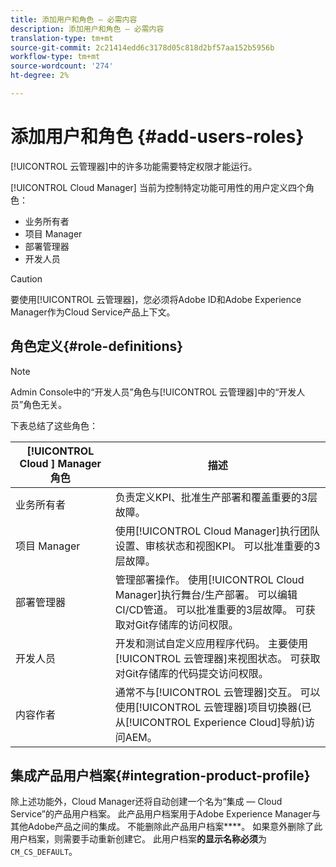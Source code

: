 ```yaml
---
title: 添加用户和角色 — 必需内容
description: 添加用户和角色 — 必需内容
translation-type: tm+mt
source-git-commit: 2c21414edd6c3178d05c818d2bf57aa152b5956b
workflow-type: tm+mt
source-wordcount: '274'
ht-degree: 2%

---
```



# 添加用户和角色 {#add-users-roles}


[!UICONTROL 云管理器]中的许多功能需要特定权限才能运行。

[!UICONTROL Cloud Manager] 当前为控制特定功能可用性的用户定义四个角色：

* 业务所有者
* 项目 Manager
* 部署管理器
* 开发人员

>[!CAUTION]
>
>要使用[!UICONTROL 云管理器]，您必须将Adobe ID和Adobe Experience Manager作为Cloud Service产品上下文。

## 角色定义{#role-definitions}

>[!NOTE]
>
>Admin Console中的“开发人员”角色与[!UICONTROL 云管理器]中的“开发人员”角色无关。

下表总结了这些角色：

| [!UICONTROL Cloud ] Manager角色 | 描述 |
|--- |--- |
| 业务所有者 | 负责定义KPI、批准生产部署和覆盖重要的3层故障。 |
| 项目 Manager | 使用[!UICONTROL Cloud Manager]执行团队设置、审核状态和视图KPI。 可以批准重要的3层故障。 |
| 部署管理器 | 管理部署操作。 使用[!UICONTROL Cloud Manager]执行舞台/生产部署。 可以编辑CI/CD管道。 可以批准重要的3层故障。 可获取对Git存储库的访问权限。 |
| 开发人员 | 开发和测试自定义应用程序代码。 主要使用[!UICONTROL 云管理器]来视图状态。 可获取对Git存储库的代码提交访问权限。 |
| 内容作者 | 通常不与[!UICONTROL 云管理器]交互。 可以使用[!UICONTROL 云管理器]项目切换器(已从[!UICONTROL Experience Cloud]导航)访问AEM。 |

## 集成产品用户档案{#integration-product-profile}

除上述功能外，Cloud Manager还将自动创建一个名为“集成 — Cloud Service”的产品用户档案。 此产品用户档案用于Adobe Experience Manager与其他Adobe产品之间的集成。 不能删除此产品用户档案&#x200B;****。 如果意外删除了此用户档案，则需要手动重新创建它。 此用户档案&#x200B;**的显示名称必须**&#x200B;为`CM_CS_DEFAULT`。
